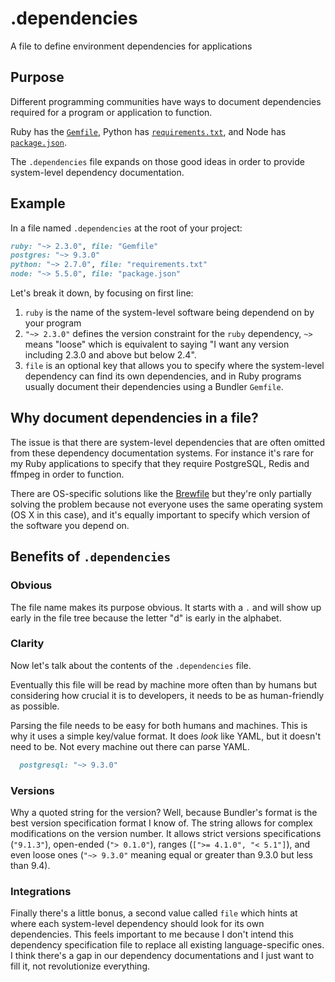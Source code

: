 # .dependencies
A file to define environment dependencies for applications

## Purpose
Different programming communities have ways to document dependencies 
required for a program or application to function.

Ruby has the [`Gemfile`](http://bundler.io/gemfile.html), 
Python has [`requirements.txt`](https://pip.readthedocs.org/en/1.1/requirements.html), 
and Node has [`package.json`](https://docs.npmjs.com/files/package.json).

The `.dependencies` file expands on those good ideas in order to provide 
system-level dependency documentation.

## Example

In a file named `.dependencies` at the root of your project:

```ruby
ruby: "~> 2.3.0", file: "Gemfile"
postgres: "~> 9.3.0"
python: "~> 2.7.0", file: "requirements.txt"
node: "~> 5.5.0", file: "package.json"
```

Let's break it down, by focusing on first line:

1. `ruby` is the name of the system-level software being dependend on by your program
2. `"~> 2.3.0"` defines the version constraint for the `ruby` dependency, `~>` means "loose" which is equivalent to saying "I want any version including 2.3.0 and above but below 2.4".
3. `file` is an optional key that allows you to specify where the system-level dependency can find its own dependencies, and in Ruby programs usually document their dependencies using a Bundler `Gemfile`.

## Why document dependencies in a file?

The issue is that there are system-level dependencies that are often omitted
from these dependency documentation systems. For instance it's rare for my Ruby
applications to specify that they require PostgreSQL, Redis and ffmpeg in 
order to function.

There are OS-specific solutions like the 
[Brewfile](https://robots.thoughtbot.com/brewfile-a-gemfile-but-for-homebrew) 
but they're only partially solving the problem because not everyone uses the 
same operating system (OS X in this case), and it's equally important to specify 
which version of the software you depend on.

## Benefits of `.dependencies`

### Obvious
The file name makes its purpose obvious. It starts with a `.` and will 
show up early in the file tree because the letter "d" is early in the 
alphabet.

### Clarity
Now let's talk about the contents of the `.dependencies` file. 

Eventually this file will be read by machine more often than by humans 
but considering how crucial it is to developers, it needs to be as 
human-friendly as possible.

Parsing the file needs to be easy for both humans and machines. This is why
it uses a simple key/value format. It does *look* like YAML, but it doesn't need 
to be. Not every machine out there can parse YAML. 

```ruby
  postgresql: "~> 9.3.0"
```

### Versions
Why a quoted string for the version? Well, because Bundler's format is the best
version specification format I know of. The string allows for complex
modifications on the version number. It allows strict versions specifications
(`"9.1.3"`), open-ended (`"> 0.1.0"`), ranges (`[">= 4.1.0", "< 5.1"]`), and even
loose ones (`"~> 9.3.0"` meaning equal or greater than 9.3.0 but less than 9.4).

### Integrations
Finally there's a little bonus, a second value called `file` which hints at 
where each system-level dependency should look for its own dependencies. This 
feels important to me because I don't intend this dependency specification file 
to replace all existing language-specific ones. I think there's a gap in our 
dependency documentations and I just want to fill it, not revolutionize 
everything.
